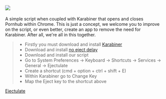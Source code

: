 # ![](http://www.ejectulate.com/img/ejectulatekeylogo.png)
A simple script when coupled with Karabiner that opens and closes Pornhub within Chrome.
This is just a concept, we welcome you to improve on the script, or even better, create an app to remove the need for Karabiner.
After all, we're all in this together.

>* Firstly you must download and install [Karabiner](https://pqrs.org/osx/karabiner/)
>* Download and install [no eject delay](https://pqrs.org/osx/karabiner/noejectdelay.html.en)
>* Download and install our script
>* Go to System Preferences -> Keyboard -> Shortcuts -> Services -> General -> Ejectulate
>* Create a shortcut (cmd + option + ctrl + shift + E)
>* Within Karabiner go to Change Key
>* Map the Eject key to the shortcut above

[Ejectulate](http://ejectulate.com/)
